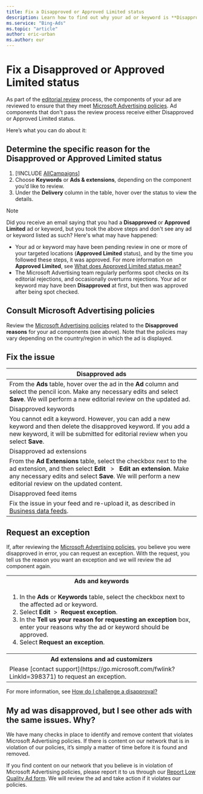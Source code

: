 ```yaml
---
title: Fix a Disapproved or Approved Limited status
description: Learn how to find out why your ad or keyword is **Disapproved** or **Approved Limited**, verify that you're following Microsoft Advertising policies, and fix the issue.
ms.service: "Bing-Ads"
ms.topic: "article"
author: eric-urban
ms.author: eur
---
```


# Fix a Disapproved or Approved Limited status

As part of the [editorial review](./hlp_BA_CONC_EditProcess.md) process, the components of your ad are reviewed to ensure that they meet [Microsoft Advertising policies](./hlp_BA_CONC_EditorialGuidelines.md). Ad components that don't pass the review process receive either Disapproved or Approved Limited status.

Here’s what you can do about it:

## Determine the specific reason for the **Disapproved** or **Approved Limited** status

1. [!INCLUDE [AllCampaigns](./includes/AllCampaigns.md)]
1. Choose **Keywords** or **Ads &amp; extensions**, depending on the component you’d like to review.
1. Under the **Delivery** column in the table, hover over the status to view the details.

> [!NOTE]
> Did you receive an email saying that you had a **Disapproved** or **Approved Limited** ad or keyword, but you took the above steps and don't see any ad or keyword listed as such? Here's what may have happened:
> 
> - Your ad or keyword may have been pending review in one or more of your targeted locations (**Approved Limited** status), and by the time you followed these steps, it was approved. For more information on **Approved Limited**, see [What does Approved Limited status mean?](./hlp_BA_CONC_ApprovedLimited.md)
> - The Microsoft Advertising team regularly performs spot checks on its editorial rejections, and occasionally overturns rejections. Your ad or keyword may have been **Disapproved** at first, but then was approved after being spot checked.

## Consult Microsoft Advertising policies

Review the [Microsoft Advertising policies](./hlp_BA_CONC_EditorialGuidelines.md) related to the **Disapproved reasons** for your ad components (see above). Note that the policies may vary depending on the country/region in which the ad is displayed.

## Fix the issue

|Disapproved ads|
|---|
|From the **Ads** table, hover over the ad in the **Ad** column and select the pencil icon. Make any necessary edits and select **Save**. We will perform a new editorial review on the updated ad.|
|Disapproved keywords|
|You cannot edit a keyword. However, you can add a new keyword and then delete the disapproved keyword. If you add a new keyword, it will be submitted for editorial review when you select **Save**.|
|Disapproved ad extensions|
|From the **Ad Extensions** table, select the checkbox next to the ad extension, and then select **Edit** &nbsp; &gt; &nbsp; **Edit an extension**. Make any necessary edits and select **Save**. We will perform a new editorial review on the updated content.|
|Disapproved feed items|
|Fix the issue in your feed and re-upload it, as described in [Business data feeds](./hlp_BA_PROC_Feeds_WorkingWith.md).|

## Request an exception

If, after reviewing the [Microsoft Advertising policies](./hlp_BA_CONC_EditorialGuidelines.md), you believe you were disapproved in error, you can request an exception. With the request, you tell us the reason you want an exception and we will review the ad component again.

<table type="type1">
  <tr>
    <th scope="col">Ads and keywords</th>
  </tr>
  <tr>
    <td>
      <para>
        <ol>
          <li>
						In the <strong>Ads</strong> or <strong>Keywords</strong> table, select the checkbox next to the affected ad or keyword.
					  </li>
          <li>
						Select <strong>Edit</strong> &nbsp;&gt;&nbsp; <strong>Request exception</strong>.
					  </li>
          <li>
						In the <strong>Tell us your reason for requesting an exception</strong> box, enter your reasons why the ad or keyword should be approved.
					  </li>
          <li>
						Select <strong>Request an exception</strong>.
					  </li>
        </ol>
      </para>
    </td>
  </tr>
  <tr>
    <th scope="col">Ad extensions and ad customizers</th>
  </tr>
  <tr>
    <td>
					  Please [contact support](https://go.microsoft.com/fwlink?LinkId=398371) to request an exception.
					</td>
  </tr>
</table>

For more information, see [How do I challenge a disapproval?](./hlp_BA_PROC_RequestException.md)

## My ad was disapproved, but I see other ads with the same issues. Why?

We have many checks in place to identify and remove content that violates Microsoft Advertising policies. If there is content on our network that is in violation of our policies, it’s simply a matter of time before it is found and removed.

If you find content on our network that you believe is in violation of Microsoft Advertising policies, please report it to us through our [Report Low Quality Ad form](https://go.microsoft.com/fwlink?LinkId=398370). We will review the ad and take action if it violates our policies.

 

